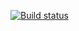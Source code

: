 [![Build status](https://ci.appveyor.com/api/projects/status/x86g15k4kd8f7m72?svg=true)](https://ci.appveyor.com/project/fv-andrey/cucumber)